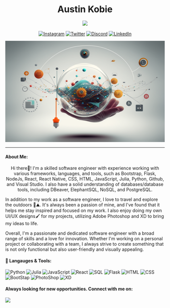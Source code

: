 <h1 style="color:D83553;" align="center"> Austin Kobie </h1>
<p align="center">
<img src="https://readme-typing-svg.demolab.com?font=Montserrat&pause=1000&color=D83553&center=true&width=435&lines=FullStack+SoftWare+Engineer;UI%2FUX+Designer;Constantly+Improving+my+craft;Open+for+work%2FNew+opportunities!"/>
</p>
<!-- Social icons -->
<p align="center">
<a href="https://www.instagram.com/austinkobie/"><img width="32px" alt="Instagram" title="Instagram" src="https://www.freepnglogos.com/uploads/logo-ig-png/logo-ig-instagram-new-logo-vector-download-13.png"/></a>
<a href="https://twitter.com/AustinKobie"><img width="32px" alt="Twitter" title="Twitter" src="https://assets.stickpng.com/images/580b57fcd9996e24bc43c53e.png"/></a>
<a href="https://discord.gg/H5bEg3sD"><img width="32px" alt="Discord" title="Discord" src="https://assets-global.website-files.com/6257adef93867e50d84d30e2/636e0a6a49cf127bf92de1e2_icon_clyde_blurple_RGB.png"/></a>
<a href="https://www.linkedin.com/in/austin-kobie/"><img width="32px" alt="LinkedIn" title="LinkedIn" src="https://upload.wikimedia.org/wikipedia/commons/thumb/c/ca/LinkedIn_logo_initials.png/800px-LinkedIn_logo_initials.png"/></a>
</p>

![](gitbanner.png)

---

<!--
**AustinKobie/AustinKobie** is a ✨ _special_ ✨ repository because its `README.md` (this file) appears on your GitHub profile.
-->

#### About Me:

<p align="center">Hi there👋! I'm a skilled software engineer with experience working with various frameworks, languages, and tools, such as Bootstrap, Flask, NodeJs, React, React Native, CSS, HTML, JavaScript, Julia, Python, Github, and Visual Studio. I also have a solid understanding of databases/database tools, including DBeaver, ElephantSQL, NoSQL, and PostgreSQL.

In addition to my work as a software engineer, I love to travel and explore the outdoors 🌲⛰️. It's always been a passion of mine, and I've found that it helps me stay inspired and focused on my work. I also enjoy doing my own UI/UX designs🖌️ for my projects, utilizing Adobe Photoshop and XD to bring my ideas to life.

Overall, I'm a passionate and dedicated software engineer with a broad range of skills and a love for innovation. Whether I'm working on a personal project or collaborating with a team, I always strive to create something that is not only functional but also user-friendly and visually appealing.</p>

#### 🧰 Langauges & Tools:

<p float="left">
<img width="32px" title="Python" src="https://cdn3.iconfinder.com/data/icons/logos-and-brands-adobe/512/267_Python-512.png"/>
<img width="32px" title="Julia" src="https://user-images.githubusercontent.com/2529329/47639358-7062af80-db37-11e8-8679-42b233b424fa.jpg">
<img width="32px" title="JavaScript" src="https://cdn.iconscout.com/icon/free/png-256/javascript-2038874-1720087.png" />
<img width="32px" title="React" src="https://upload.wikimedia.org/wikipedia/commons/thumb/a/a7/React-icon.svg/1150px-React-icon.svg.png" />
<img width="32px" title="SQL" src="https://w7.pngwing.com/pngs/28/601/png-transparent-sql-logo-illustration-microsoft-azure-sql-database-microsoft-sql-server-database-blue-text-logo-thumbnail.png" />
<img width="32px" title="Flask" src="https://img.icons8.com/ios/256/flask.png" />
<img width="32px" title="HTML" src="https://cdn-icons-png.flaticon.com/512/1532/1532556.png" />
<img width="32px" title="CSS" src="https://www.kindpng.com/picc/m/464-4640184_css3-png-download-css-icon-transparent-png.png" />
<img width="32px" title="BootStap" src="https://cdn-icons-png.flaticon.com/512/5968/5968672.png" />
<img width="32px" title="PhotoShop" src="https://encrypted-tbn0.gstatic.com/images?q=tbn:ANd9GcTirHxQzoWPUFgJlbSq2gVRsXZjZ_cxygZL7OKlpKk5DI_rWHQf4gGOFh_BKjKax2wb7OY&usqp=CAU" />
<img width="32px"  title="XD" src="https://upload.wikimedia.org/wikipedia/commons/thumb/c/c2/Adobe_XD_CC_icon.svg/2101px-Adobe_XD_CC_icon.svg.png" />
</p>

#### Always looking for new opportunities. Connect with me on:

<a href="https://www.linkedin.com/in/austin-kobie/"><img src="https://img.shields.io/badge/LinkedIn-blue?style=for-the-badge&logo=LinkedIn&logoColor=white"/></a>
